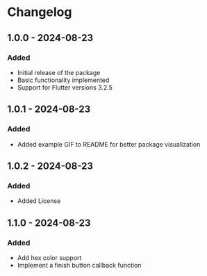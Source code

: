 # Changelog

## 1.0.0 - 2024-08-23

### Added
- Initial release of the package
- Basic functionality implemented
- Support for Flutter versions 3.2.5

## 1.0.1 - 2024-08-23

### Added
- Added example GIF to README for better package visualization

## 1.0.2 - 2024-08-23

### Added
- Added License 

## 1.1.0 - 2024-08-23

### Added
- Add hex color support
- Implement a finish button callback function

